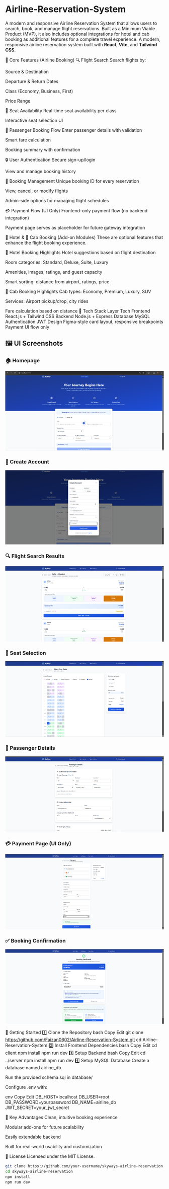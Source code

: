 # Airline-Reservation-System
A modern and responsive Airline Reservation System that allows users to search, book, and manage flight reservations. Built as a Minimum Viable Product (MVP), it also includes optional integrations for hotel and cab booking as additional features for a complete travel experience.
A modern, responsive airline reservation system built with **React**, **Vite**, and **Tailwind CSS**.

🧩 Core Features (Airline Booking)
🔍 Flight Search
Search flights by:

Source & Destination

Departure & Return Dates

Class (Economy, Business, First)

Price Range

💺 Seat Availability
Real-time seat availability per class

Interactive seat selection UI

🧍 Passenger Booking Flow
Enter passenger details with validation

Smart fare calculation

Booking summary with confirmation

🔒 User Authentication
Secure sign-up/login

View and manage booking history

📄 Booking Management
Unique booking ID for every reservation

View, cancel, or modify flights

Admin-side options for managing flight schedules

💳 Payment Flow (UI Only)
Frontend-only payment flow (no backend integration)

Payment page serves as placeholder for future gateway integration

🏨 Hotel & 🚗 Cab Booking (Add-on Modules)
These are optional features that enhance the flight booking experience.

🏨 Hotel Booking Highlights
Hotel suggestions based on flight destination

Room categories: Standard, Deluxe, Suite, Luxury

Amenities, images, ratings, and guest capacity

Smart sorting: distance from airport, ratings, price

🚗 Cab Booking Highlights
Cab types: Economy, Premium, Luxury, SUV

Services: Airport pickup/drop, city rides

Fare calculation based on distance
🔧 Tech Stack
Layer	Tech
Frontend	React.js + Tailwind CSS
Backend	Node.js + Express
Database	MySQL
Authentication	JWT
Design	Figma-style card layout, responsive breakpoints
Payment	UI flow only 

## 🖼️ UI Screenshots

### 🏠 Homepage
![Homepage](assets/homepage.png)

### 👤 Create Account
![Create Account](assets/create%20account.png)

### 🔍 Flight Search Results
![Flight Search Results](assets/flight%20search%20results.png)

### 💺 Seat Selection
![Seat Selection](assets/seat%20selection.png)

### 🧍 Passenger Details
![Passenger Details](assets/passenger%20details.png)

### 💳 Payment Page (UI Only)
![Payment](assets/payment.png)

### ✅ Booking Confirmation
![Booking Confirmed](assets/booking%20confirmed.png)





🚀 Getting Started
1️⃣ Clone the Repository
bash
Copy
Edit
git clone https://github.com/Faizan0602/Airline-Reservation-System.git
cd Airline-Reservation-System
2️⃣ Install Frontend Dependencies
bash
Copy
Edit
cd client
npm install
npm run dev
3️⃣ Setup Backend
bash
Copy
Edit
cd ../server
npm install
npm run dev
4️⃣ Setup MySQL Database
Create a database named airline_db

Run the provided schema.sql in database/

Configure .env with:

env
Copy
Edit
DB_HOST=localhost
DB_USER=root
DB_PASSWORD=yourpassword
DB_NAME=airline_db
JWT_SECRET=your_jwt_secret

🎯 Key Advantages
Clean, intuitive booking experience

Modular add-ons for future scalability

Easily extendable backend

Built for real-world usability and customization

📄 License
Licensed under the MIT License.








```bash
git clone https://github.com/your-username/skyways-airline-reservation.git
cd skyways-airline-reservation
npm install
npm run dev
